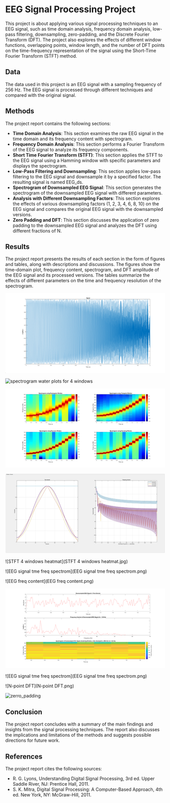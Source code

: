 # EEG Signal Processing Project

This project is about applying various signal processing techniques to an EEG signal, such as time domain analysis, frequency domain analysis, low-pass filtering, downsampling, zero-padding, and the Discrete Fourier Transform (DFT). The project also explores the effects of different window functions, overlapping points, window length, and the number of DFT points on the time-frequency representation of the signal using the Short-Time Fourier Transform (STFT) method.

## Data

The data used in this project is an EEG signal with a sampling frequency of 256 Hz. The EEG signal is processed through different techniques and compared with the original signal.

## Methods

The project report contains the following sections:

- **Time Domain Analysis**: This section examines the raw EEG signal in the time domain and its frequency content with spectrogram.
- **Frequency Domain Analysis**: This section performs a Fourier Transform of the EEG signal to analyze its frequency components.
- **Short Time Fourier Transform (STFT)**: This section applies the STFT to the EEG signal using a Hamming window with specific parameters and displays the spectrogram.
- **Low-Pass Filtering and Downsampling**: This section applies low-pass filtering to the EEG signal and downsample it by a specified factor. The resulting signal is named EEG_ds.
- **Spectrogram of Downsampled EEG Signal**: This section generates the spectrogram of the downsampled EEG signal with different parameters.
- **Analysis with Different Downsampling Factors**: This section explores the effects of various downsampling factors (1, 2, 3, 4, 6, 8, 10) on the EEG signal and compares the original EEG signal with the downsampled versions.
- **Zero Padding and DFT**: This section discusses the application of zero padding to the downsampled EEG signal and analyzes the DFT using different fractions of N.
## Results

The project report presents the results of each section in the form of figures and tables, along with descriptions and discussions. The figures show the time-domain plot, frequency content, spectrogram, and DFT amplitude of the EEG signal and its processed versions. The tables summarize the effects of different parameters on the time and frequency resolution of the spectrogram.

![signal](signal.png)

![spectrogram water plots for 4 windows](spectrogramwaterplotsfor4windows.jpg)

![Spectrogram](Spectrogram.jpg)

![windows](windows.jpg)

![STFT 4 windows heatmat](STFT 4 windows heatmat.jpg)

![EEG signal tme freq spectrom](EEG signal tme freq spectrom.png)

![EEG freq content](EEG freq content.png)

![down](down.png)

![EEG signal tme freq spectrom](EEG signal tme freq spectrom.png)

![N-point DFT](N-point DFT.png)

![zerro_padding](zerro_padding.png)



## Conclusion

The project report concludes with a summary of the main findings and insights from the signal processing techniques. The report also discusses the implications and limitations of the methods and suggests possible directions for future work.

## References

The project report cites the following sources:
-  R. G. Lyons, Understanding Digital Signal Processing, 3rd ed. Upper Saddle River, NJ: Prentice Hall, 2011.
-  S. K. Mitra, Digital Signal Processing: A Computer-Based Approach, 4th ed. New York, NY: McGraw-Hill, 2011.
